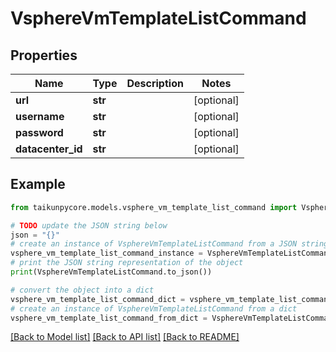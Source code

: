 # VsphereVmTemplateListCommand


## Properties

Name | Type | Description | Notes
------------ | ------------- | ------------- | -------------
**url** | **str** |  | [optional] 
**username** | **str** |  | [optional] 
**password** | **str** |  | [optional] 
**datacenter_id** | **str** |  | [optional] 

## Example

```python
from taikunpycore.models.vsphere_vm_template_list_command import VsphereVmTemplateListCommand

# TODO update the JSON string below
json = "{}"
# create an instance of VsphereVmTemplateListCommand from a JSON string
vsphere_vm_template_list_command_instance = VsphereVmTemplateListCommand.from_json(json)
# print the JSON string representation of the object
print(VsphereVmTemplateListCommand.to_json())

# convert the object into a dict
vsphere_vm_template_list_command_dict = vsphere_vm_template_list_command_instance.to_dict()
# create an instance of VsphereVmTemplateListCommand from a dict
vsphere_vm_template_list_command_from_dict = VsphereVmTemplateListCommand.from_dict(vsphere_vm_template_list_command_dict)
```
[[Back to Model list]](../README.md#documentation-for-models) [[Back to API list]](../README.md#documentation-for-api-endpoints) [[Back to README]](../README.md)


